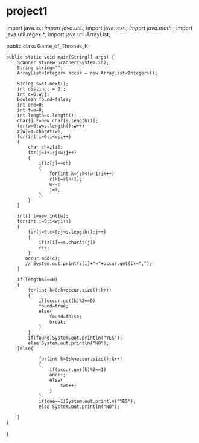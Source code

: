 # project1
import java.io.*;
import java.util.*;
import java.text.*;
import java.math.*;
import java.util.regex.*;
import java.util.ArrayList;

public class Game_of_Thrones_I{

    public static void main(String[] args) {
		Scanner st=new Scanner(System.in);
		String string="";
		ArrayList<Integer> occur = new ArrayList<Integer>();
		
		String s=st.next();
		int distinct = 0 ;
		int c=0,w,j;
		boolean found=false;
		int one=0;
		int two=0;
		int length=s.length();
		char[] z=new char[s.length()];
        for(w=0;w<s.length();w++)
        z[w]=s.charAt(w);
        for(int i=0;i<w;i++)
        {
            char ch=z[i];
            for(j=i+1;j<w;j++)
            {
                if(z[j]==ch)
                {
                    for(int k=j;k<(w-1);k++)
                    z[k]=z[k+1];
                    w--;
                    j=i;
                }
            }
        }
        
        int[] t=new int[w];
        for(int i=0;i<w;i++)
        {
            for(j=0,c=0;j<s.length();j++)
            {
                if(z[i]==s.charAt(j))
                c++;
            }
           occur.add(c);
           // System.out.print(z[i]+"="+occur.get(i)+",");
        }
		
		if(length%2==0)
		{
			for(int k=0;k<occur.size();k++)
			{
				if(occur.get(k)%2==0)
				found=true;
				else{
					found=false;
					break;
				}
			}
			if(found)System.out.println("YES");
			else System.out.println("NO");
		}else{
			
				for(int k=0;k<occur.size();k++)
				{
					if(occur.get(k)%2==1)
					one++;
					else{
						two++;
					}
				}
				if(one==1)System.out.println("YES");
				else System.out.println("NO");
			
		}
	}
}
